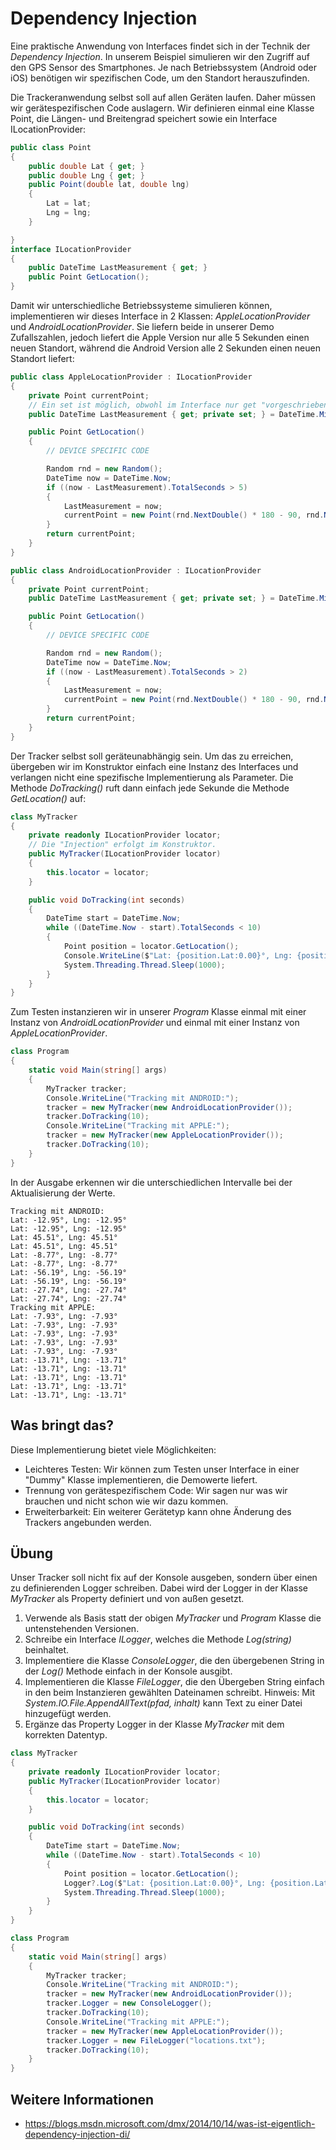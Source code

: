 # Dependency Injection
Eine praktische Anwendung von Interfaces findet sich in der Technik der *Dependency Injection*. In unserem
Beispiel simulieren wir den Zugriff auf den GPS Sensor des Smartphones. Je nach Betriebssystem (Android oder iOS)
benötigen wir spezifischen Code, um den Standort herauszufinden.

Die Trackeranwendung selbst soll auf allen Geräten laufen. Daher müssen wir gerätespezifischen Code
auslagern. Wir definieren einmal eine Klasse Point, die Längen- und Breitengrad speichert sowie ein 
Interface ILocationProvider:
```c#
public class Point
{
    public double Lat { get; }
    public double Lng { get; }
    public Point(double lat, double lng)
    {
        Lat = lat;
        Lng = lng;
    }

}
interface ILocationProvider
{
    public DateTime LastMeasurement { get; }
    public Point GetLocation();
}

```

Damit wir unterschiedliche Betriebssysteme simulieren können, implementieren wir dieses Interface in
2 Klassen: *AppleLocationProvider* und *AndroidLocationProvider*. Sie liefern beide in unserer Demo Zufallszahlen,
jedoch liefert die Apple Version nur alle 5 Sekunden einen neuen Standort, während die Android Version alle
2 Sekunden einen neuen Standort liefert:

```c#
public class AppleLocationProvider : ILocationProvider
{
    private Point currentPoint;
    // Ein set ist möglich, obwohl im Interface nur get "vorgeschrieben" ist.
    public DateTime LastMeasurement { get; private set; } = DateTime.MinValue;

    public Point GetLocation()
    {
        // DEVICE SPECIFIC CODE

        Random rnd = new Random();
        DateTime now = DateTime.Now;
        if ((now - LastMeasurement).TotalSeconds > 5)
        {
            LastMeasurement = now;
            currentPoint = new Point(rnd.NextDouble() * 180 - 90, rnd.NextDouble() * 360);
        }
        return currentPoint;
    }
}

public class AndroidLocationProvider : ILocationProvider
{
    private Point currentPoint;
    public DateTime LastMeasurement { get; private set; } = DateTime.MinValue;

    public Point GetLocation()
    {
        // DEVICE SPECIFIC CODE

        Random rnd = new Random();
        DateTime now = DateTime.Now;
        if ((now - LastMeasurement).TotalSeconds > 2)
        {
            LastMeasurement = now;
            currentPoint = new Point(rnd.NextDouble() * 180 - 90, rnd.NextDouble() * 360);
        }
        return currentPoint;
    }
}
```
Der Tracker selbst soll geräteunabhängig sein. Um das zu erreichen, übergeben wir im Konstruktor einfach
eine Instanz des Interfaces und verlangen nicht eine spezifische Implementierung als Parameter. Die Methode
*DoTracking()* ruft dann einfach jede Sekunde die Methode *GetLocation()* auf:

```c#
class MyTracker
{
    private readonly ILocationProvider locator;
    // Die "Injection" erfolgt im Konstruktor.
    public MyTracker(ILocationProvider locator)
    {
        this.locator = locator;
    }

    public void DoTracking(int seconds)
    {
        DateTime start = DateTime.Now;
        while ((DateTime.Now - start).TotalSeconds < 10)
        {
            Point position = locator.GetLocation();
            Console.WriteLine($"Lat: {position.Lat:0.00}°, Lng: {position.Lat:0.00}°");
            System.Threading.Thread.Sleep(1000);
        }
    }
}
```

Zum Testen instanzieren wir in unserer *Program* Klasse einmal mit einer Instanz von *AndroidLocationProvider*
und einmal mit einer Instanz von *AppleLocationProvider*.
```c#
class Program
{
    static void Main(string[] args)
    {
        MyTracker tracker;
        Console.WriteLine("Tracking mit ANDROID:");
        tracker = new MyTracker(new AndroidLocationProvider());
        tracker.DoTracking(10);
        Console.WriteLine("Tracking mit APPLE:");
        tracker = new MyTracker(new AppleLocationProvider());
        tracker.DoTracking(10);
    }
}
```

In der Ausgabe erkennen wir die unterschiedlichen Intervalle bei der Aktualisierung der Werte.
```
Tracking mit ANDROID:
Lat: -12.95°, Lng: -12.95°
Lat: -12.95°, Lng: -12.95°
Lat: 45.51°, Lng: 45.51°
Lat: 45.51°, Lng: 45.51°
Lat: -8.77°, Lng: -8.77°
Lat: -8.77°, Lng: -8.77°
Lat: -56.19°, Lng: -56.19°
Lat: -56.19°, Lng: -56.19°
Lat: -27.74°, Lng: -27.74°
Lat: -27.74°, Lng: -27.74°
Tracking mit APPLE:
Lat: -7.93°, Lng: -7.93°
Lat: -7.93°, Lng: -7.93°
Lat: -7.93°, Lng: -7.93°
Lat: -7.93°, Lng: -7.93°
Lat: -7.93°, Lng: -7.93°
Lat: -13.71°, Lng: -13.71°
Lat: -13.71°, Lng: -13.71°
Lat: -13.71°, Lng: -13.71°
Lat: -13.71°, Lng: -13.71°
Lat: -13.71°, Lng: -13.71°
```

## Was bringt das?
Diese Implementierung bietet viele Möglichkeiten:
- Leichteres Testen: Wir können zum Testen unser Interface in einer "Dummy" Klasse implementieren, die Demowerte
  liefert.
- Trennung von gerätespezifischem Code: Wir sagen nur was wir brauchen und nicht schon wie wir dazu kommen.
- Erweiterbarkeit: Ein weiterer Gerätetyp kann ohne Änderung des Trackers angebunden werden.

## Übung
Unser Tracker soll nicht fix auf der Konsole ausgeben, sondern über einen zu definierenden Logger schreiben. 
Dabei wird der Logger in der Klasse *MyTracker* als Property definiert und von außen gesetzt.
1. Verwende als Basis statt der obigen *MyTracker* und *Program* Klasse die untenstehenden Versionen.
1. Schreibe ein Interface *ILogger*, welches die Methode *Log(string)* beinhaltet.
1. Implementiere die Klasse *ConsoleLogger*, die den übergebenen String in der *Log()* Methode einfach in
   der Konsole ausgibt.
1. Implementieren die Klasse *FileLogger*, die den Übergeben String einfach in den beim Instanzieren gewählten
   Dateinamen schreibt. Hinweis: Mit *System.IO.File.AppendAllText(pfad, inhalt)* kann Text zu einer Datei
   hinzugefügt werden.
1. Ergänze das Property Logger in der Klasse *MyTracker* mit dem korrekten Datentyp.

```c#
class MyTracker
{
    private readonly ILocationProvider locator;
    public MyTracker(ILocationProvider locator)
    {
        this.locator = locator;
    }

    public void DoTracking(int seconds)
    {
        DateTime start = DateTime.Now;
        while ((DateTime.Now - start).TotalSeconds < 10)
        {
            Point position = locator.GetLocation();
            Logger?.Log($"Lat: {position.Lat:0.00}°, Lng: {position.Lat:0.00}°");
            System.Threading.Thread.Sleep(1000);
        }
    }
}

class Program
{
    static void Main(string[] args)
    {
        MyTracker tracker;
        Console.WriteLine("Tracking mit ANDROID:");
        tracker = new MyTracker(new AndroidLocationProvider());
        tracker.Logger = new ConsoleLogger();
        tracker.DoTracking(10);
        Console.WriteLine("Tracking mit APPLE:");
        tracker = new MyTracker(new AppleLocationProvider());
        tracker.Logger = new FileLogger("locations.txt");
        tracker.DoTracking(10);
    }
}
```

## Weitere Informationen
- https://blogs.msdn.microsoft.com/dmx/2014/10/14/was-ist-eigentlich-dependency-injection-di/